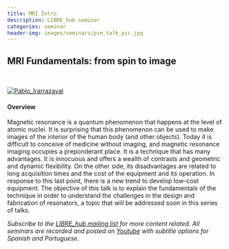 ```yaml
---
title: MRI Intro
description: LIBRE_hub seminar
categories: seminar
header-img: images/seminars/pim_talk_pic.jpg
---
```


## MRI Fundamentals: from spin to image

<br>

[![Pablo_Irarrazaval](http://img.youtube.com/vi/kn3aDyEJFDQ/0.jpg)](https://youtu.be/kn3aDyEJFDQ) 

#### Overview
Magnetic resonance is a quantum phenomenon that happens at the level of atomic nuclei. It is surprising that this phenomenon can be used to make images of the interior of the human body (and other objects). Today it is difficult to conceive of medicine without imaging, and magnetic resonance imaging occupies a preponderant place. It is a technique that has many advantages. It is innocuous and offers a wealth of contrasts and geometric and dynamic flexibility. On the other side, its disadvantages are related to long acquisition times and the cost of the equipment and its operation. In response to this last point, there is a new trend to develop low-cost equipment. The objective of this talk is to explain the fundamentals of the technique in order to understand the challenges in the design and fabrication of resonators, a topic that will be addressed soon in this series of talks.


*Subscribe to the [LIBRE_hub mailing list](https://mailchi.mp/2efa11be3d6b/libre_hub) for more content related. All seminars are recorded and posted on [Youtube](https://www.youtube.com/channel/UCKaffupDA8KKrDE0rd668Xw) with subtitle options for Spanish and Portuguese.*
